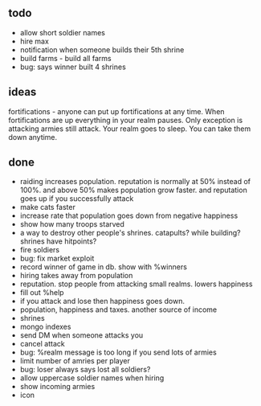 ## todo

- allow short soldier names
- hire max
- notification when someone builds their 5th shrine
- build farms - build all farms
- bug: says winner built 4 shrines


## ideas

fortifications - anyone can put up fortifications at any time.  When fortifications are up everything in your realm pauses.  Only exception is attacking armies still attack.  Your realm goes to sleep.  You can take them down anytime.



## done

- raiding increases population.  reputation is normally at 50% instead of 100%.  and above 50% makes population grow faster.  and reputation goes up if you successfully attack
- make cats faster
- increase rate that population goes down from negative happiness
- show how many troops starved
- a way to destroy other people's shrines.  catapults?  while building?  shrines have hitpoints?
- fire soldiers
- bug: fix market exploit
- record winner of game in db.  show with %winners
- hiring takes away from population
- reputation.  stop people from attacking small realms.  lowers happiness
- fill out %help
- if you attack and lose then happiness goes down.
- population, happiness and taxes.  another source of income
- shrines
- mongo indexes
- send DM when someone attacks you
- cancel attack
- bug: %realm message is too long if you send lots of armies
- limit number of amries per player
- bug: loser always says lost all soldiers?
- allow uppercase soldier names when hiring
- show incoming armies
- icon
